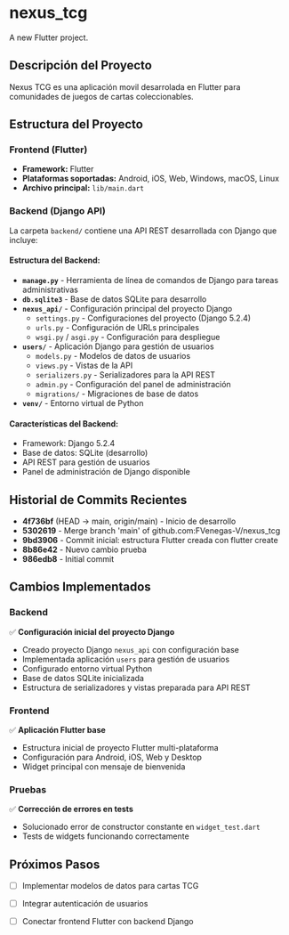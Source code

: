 # nexus_tcg

A new Flutter project.

## Descripción del Proyecto

Nexus TCG es una aplicación movil desarrolada en Flutter para comunidades de juegos de cartas coleccionables.
## Estructura del Proyecto

### Frontend (Flutter)
- **Framework:** Flutter
- **Plataformas soportadas:** Android, iOS, Web, Windows, macOS, Linux
- **Archivo principal:** `lib/main.dart`

### Backend (Django API)
La carpeta `backend/` contiene una API REST desarrollada con Django que incluye:

#### Estructura del Backend:
- **`manage.py`** - Herramienta de línea de comandos de Django para tareas administrativas
- **`db.sqlite3`** - Base de datos SQLite para desarrollo
- **`nexus_api/`** - Configuración principal del proyecto Django
  - `settings.py` - Configuraciones del proyecto (Django 5.2.4)
  - `urls.py` - Configuración de URLs principales
  - `wsgi.py` / `asgi.py` - Configuración para despliegue
- **`users/`** - Aplicación Django para gestión de usuarios
  - `models.py` - Modelos de datos de usuarios
  - `views.py` - Vistas de la API
  - `serializers.py` - Serializadores para la API REST
  - `admin.py` - Configuración del panel de administración
  - `migrations/` - Migraciones de base de datos
- **`venv/`** - Entorno virtual de Python

#### Características del Backend:
- Framework: Django 5.2.4
- Base de datos: SQLite (desarrollo)
- API REST para gestión de usuarios
- Panel de administración de Django disponible

## Historial de Commits Recientes

- **4f736bf** (HEAD -> main, origin/main) - Inicio de desarrollo
- **5302619** - Merge branch 'main' of github.com:FVenegas-V/nexus_tcg
- **9bd3906** - Commit inicial: estructura Flutter creada con flutter create
- **8b86e42** - Nuevo cambio prueba
- **986edb8** - Initial commit

## Cambios Implementados

### Backend
✅ **Configuración inicial del proyecto Django**
- Creado proyecto Django `nexus_api` con configuración base
- Implementada aplicación `users` para gestión de usuarios
- Configurado entorno virtual Python
- Base de datos SQLite inicializada
- Estructura de serializadores y vistas preparada para API REST

### Frontend
✅ **Aplicación Flutter base**
- Estructura inicial de proyecto Flutter multi-plataforma
- Configuración para Android, iOS, Web y Desktop
- Widget principal con mensaje de bienvenida

### Pruebas
✅ **Corrección de errores en tests**
- Solucionado error de constructor constante en `widget_test.dart`
- Tests de widgets funcionando correctamente

## Próximos Pasos

- [ ] Implementar modelos de datos para cartas TCG
- [ ] Integrar autenticación de usuarios
- [ ] Conectar frontend Flutter con backend Django

